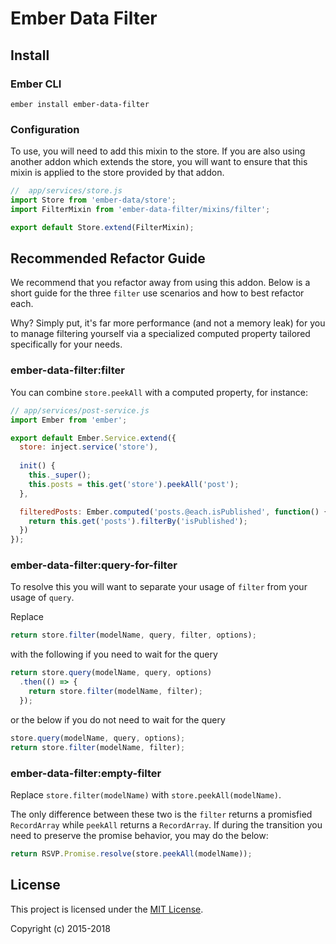# Ember Data Filter

## Install

### Ember CLI

`ember install ember-data-filter`

### Configuration

To use, you will need to add this mixin to the store. If you are
also using another addon which extends the store, you will want
to ensure that this mixin is applied to the store provided by
that addon.

```js
//  app/services/store.js
import Store from 'ember-data/store';
import FilterMixin from 'ember-data-filter/mixins/filter';

export default Store.extend(FilterMixin);
```

## Recommended Refactor Guide

We recommend that you refactor away from using this addon. Below
 is a short guide for the three `filter` use scenarios and how to
 best refactor each.

Why? Simply put, it's far more performance (and not a memory leak)
 for you to manage filtering yourself via a specialized computed
 property tailored specifically for your needs.

### ember-data-filter:filter

You can combine `store.peekAll` with a computed property, for instance:

```js
// app/services/post-service.js
import Ember from 'ember';

export default Ember.Service.extend({
  store: inject.service('store'),
  
  init() {
    this._super();
    this.posts = this.get('store').peekAll('post');
  },

  filteredPosts: Ember.computed('posts.@each.isPublished', function() {
    return this.get('posts').filterBy('isPublished');
  })
});
```

### ember-data-filter:query-for-filter

To resolve this you will want to separate your usage
of `filter` from your usage of `query`.

Replace

```js
return store.filter(modelName, query, filter, options);
```

with the following if you need to wait for the query

```js
return store.query(modelName, query, options)
  .then(() => {
    return store.filter(modelName, filter);
  });
```

or the below if you do not need to wait for the query

```js
store.query(modelName, query, options);
return store.filter(modelName, filter);
```

### ember-data-filter:empty-filter

Replace `store.filter(modelName)` with `store.peekAll(modelName)`.

The only difference between these two is the `filter` returns a promisfied `RecordArray`
while `peekAll` returns a `RecordArray`. If during the transition you need to
preserve the promise behavior, you may do the below:

```js
return RSVP.Promise.resolve(store.peekAll(modelName));
```

License
------------------------------------------------------------------------------

This project is licensed under the [MIT License](LICENSE.md).

Copyright (c) 2015-2018
